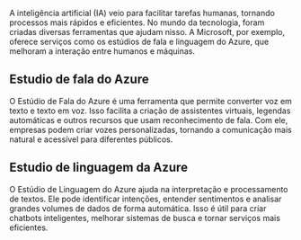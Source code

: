 A inteligência artificial (IA) veio para facilitar tarefas humanas, tornando processos mais rápidos e eficientes.
No mundo da tecnologia, foram criadas diversas ferramentas que ajudam nisso. A Microsoft, por exemplo, oferece serviços como
os estúdios de fala e linguagem do Azure, que melhoram a interação entre humanos e máquinas.

## Estudio de fala do Azure
O Estúdio de Fala do Azure é uma ferramenta que permite converter voz em texto e texto em voz. Isso facilita a criação de assistentes virtuais, legendas automáticas e outros recursos que usam reconhecimento de fala. Com ele, empresas podem criar vozes personalizadas, tornando a comunicação mais natural e acessível para diferentes públicos.


## Estudio de linguagem da Azure
O Estúdio de Linguagem do Azure ajuda na interpretação e processamento de textos. Ele pode identificar intenções, entender sentimentos e analisar grandes volumes de dados de forma automática. Isso é útil para criar chatbots inteligentes, melhorar sistemas de busca e tornar serviços mais eficientes.
